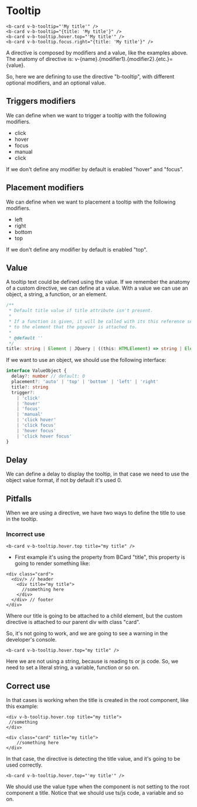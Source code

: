 # Tooltip

<b-card class="bg-body-tertiary">

```vue-html
<b-card v-b-tooltip="'My title'" />
<b-card v-b-tooltip="{title: 'My title'}" />
<b-card v-b-tooltip.hover.top="'My title'" />
<b-card v-b-tooltip.focus.right="{title: 'My title'}" />
```

</b-card>

A directive is composed by modifiers and a value, like the examples above.
The anatomy of directive is: v-{name}.{modifier1}.{modifier2}.{etc.}={value}.

So, here we are defining to use the directive "b-tooltip", with different optional modifiers, and an optional value.

## Triggers modifiers

We can define when we want to trigger a tooltip with the following modifiers.

- click
- hover
- focus
- manual
- click

If we don't define any modifier by default is enabled "hover" and "focus".

## Placement modifiers

We can define when we want to placement a tooltip with the following modifiers.

- left
- right
- bottom
- top

If we don't define any modifier by default is enabled "top".

## Value

A tooltip text could be defined using the value. If we remember the anatomy of a custom directive, we can define at a value.
With a value we can use an object, a string, a function, or an element.

<b-card class="bg-body-tertiary">

```ts
/**
 * Default title value if title attribute isn't present.
 *
 * If a function is given, it will be called with its this reference set
 * to the element that the popover is attached to.
 *
 * @default ''
 */
title: string | Element | JQuery | ((this: HTMLElement) => string | Element | JQuery)
```

</b-card>

If we want to use an object, we should use the following interface:

<b-card class="bg-body-tertiary">

```ts
interface ValueObject {
  delay?: number // default: 0
  placement?: 'auto' | 'top' | 'bottom' | 'left' | 'right'
  title?: string
  trigger?:
    | 'click'
    | 'hover'
    | 'focus'
    | 'manual'
    | 'click hover'
    | 'click focus'
    | 'hover focus'
    | 'click hover focus'
}
```

</b-card>

## Delay

We can define a delay to display the tooltip, in that case we need to use the object value format, if not by default it's used 0.

## Pitfalls

When we are using a directive, we have two ways to define the title to use in the tooltip.

### Incorrect use

<b-card class="bg-body-tertiary">

```vue-html
<b-card v-b-tooltip.hover.top title="my title" />
```

</b-card>

- First example it's using the property from BCard "title", this property is going to render something like:

<b-card class="bg-body-tertiary">

```vue-html
<div class="card">
  <div/> // header
    <div title="my title">
      //something here
    </div>
  </div> // footer
</div>
```

</b-card>

Where our title is going to be attached to a child element, but the custom directive is attached to our parent div with class "card".

So, it's not going to work, and we are going to see a warning in the developer's console.

<b-card class="bg-body-tertiary">

```vue-html
<b-card v-b-tooltip.hover.top="my title" />
```

</b-card>

Here we are not using a string, because is reading ts or js code. So, we need to set a literal string, a variable, function or so on.

## Correct use

In that cases is working when the title is created in the root component, like this example:

<b-card class="bg-body-tertiary">

```vue-html
<div v-b-tooltip.hover.top title="my title">
 //something
</div>
```

</b-card>

<b-card class="bg-body-tertiary">

```vue-html
<div class="card" title="my title">
    //something here
</div>
```

</b-card>

In that case, the directive is detecting the title value, and it's going to be used correctly.

<b-card class="bg-body-tertiary">

```vue-html
<b-card v-b-tooltip.hover.top="'my title'" />
```

</b-card>

We should use the value type when the component is not setting to the root component a title. Notice that we should use ts/js code, a variable and so on.

<script setup lang="ts">
import {BCard, BCardBody} from 'bootstrap-vue-next'
</script>
